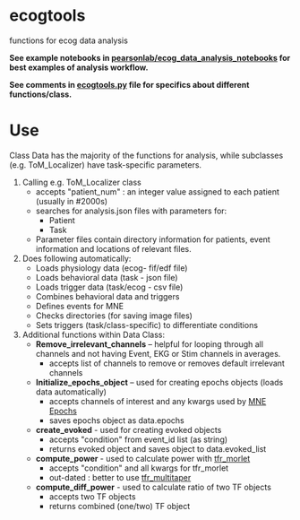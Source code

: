 # ecogtools
functions for ecog data analysis

**See example notebooks in [pearsonlab/ecog_data_analysis_notebooks](https://github.com/pearsonlab/ecog_data_analysis_notebooks) for best examples of analysis workflow.**

**See comments in [ecogtools.py](https://github.com/pearsonlab/ecogtools/blob/master/ecogtools.py) file for specifics about different functions/class.**

# Use
Class Data has the majority of the functions for analysis, while subclasses (e.g. ToM_Localizer) have task-specific parameters.

1. Calling e.g. ToM_Localizer class
    - accepts "patient_num" : an integer value assigned to each patient (usually in #2000s)
    - searches for analysis.json files with parameters for:
      - Patient
      - Task
    - Parameter files contain directory information for patients, event information and locations of relevant files.
2. Does following automatically:
    - Loads physiology data (ecog- fif/edf file)
    - Loads behavioral data (task - json file)
    - Loads trigger data (task/ecog - csv file)
    - Combines behavioral data and triggers
    - Defines events for MNE
    - Checks directories (for saving image files)
    - Sets triggers (task/class-specific) to differentiate conditions
3. Additional functions within Data Class:
    - **Remove_irrelevant_channels** – helpful for looping through all channels and not having Event, EKG or Stim channels in averages.
      - accepts list of channels to remove or removes default irrelevant channels
    - **Initialize_epochs_object** – used for creating epochs objects (loads data automatically)
      - accepts channels of interest and any kwargs used by [MNE Epochs](http://martinos.org/mne/stable/generated/mne.Epochs.html)
      - saves epochs object as data.epochs
    - **create_evoked** - used for creating evoked objects
      - accepts "condition" from event_id list (as string)
      - returns evoked object and saves object to data.evoked_list
    - **compute_power** - used to calculate power with [tfr_morlet](http://martinos.org/mne/stable/generated/mne.time_frequency.tfr_morlet.html)
      - accepts "condition" and all kwargs for tfr_morlet
      - out-dated : better to use [tfr_multitaper](http://www.martinos.org/mne/dev/generated/mne.time_frequency.tfr_multitaper.html)
    - **compute_diff_power** - used to calculate ratio of two TF objects
      - accepts two TF objects
      - returns combined (one/two) TF object
  
